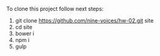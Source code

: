 To clone this project follow next steps:

1. git clone https://github.com/nine-voices/hw-02.git site
2. cd site
3. bower i
4. npm i
5. gulp